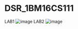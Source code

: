 # DSR_1BM16CS111
LAB1
![image](https://user-images.githubusercontent.com/37868833/94523047-3bdd5e00-024e-11eb-816d-59024ef5be76.png)
LAB2
![image](https://user-images.githubusercontent.com/37868833/94523054-3ed84e80-024e-11eb-8e8c-8ffc1e783c0f.png)
